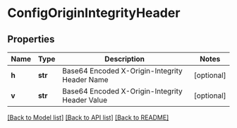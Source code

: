 # ConfigOriginIntegrityHeader

## Properties
Name | Type | Description | Notes
------------ | ------------- | ------------- | -------------
**h** | **str** | Base64 Encoded X-Origin-Integrity Header Name | [optional] 
**v** | **str** | Base64 Encoded X-Origin-Integrity Header Value | [optional] 

[[Back to Model list]](../README.md#documentation-for-models) [[Back to API list]](../README.md#documentation-for-api-endpoints) [[Back to README]](../README.md)

